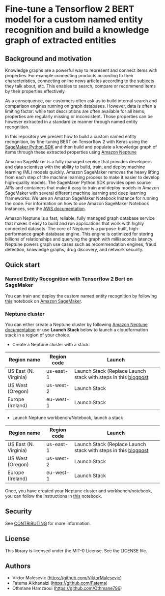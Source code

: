 # Fine-tune a Tensorflow 2 BERT model for a custom named entity recognition and build a knowledge graph of extracted entities

## Background and motivation

Knowledge graphs are a powerful way to represent and connect items with properties. For example connecting products according to their characteristics, connecting online news articles according to the subjects they talk about, etc. This enables to search, compare or recommend items by their properties effectively

As a consequence, our customers often ask us to build internal search and comparison engines running on graph databases. However, data is often a limiting factor: while text descriptions are often available for all items, properties are regularly missing or inconsistent. Those properties can be however extracted in a standardize manner through named entity recognition.

In this repository we present how to build a custom named entity recognition, by fine-tuning BERT on Tensorflow 2 with Keras using the [SageMaker Python SDK](https://sagemaker.readthedocs.io/en/stable/) and then build and populate a knowledge graph of items through these extracted properties using [Amazon Neptune](https://aws.amazon.com/neptune/) 

Amazon SageMaker is a fully managed service that provides developers and data scientists with the ability to build, train, and deploy machine learning (ML) models quickly. Amazon SageMaker removes the heavy lifting from each step of the machine learning process to make it easier to develop high-quality models. The SageMaker Python SDK provides open source APIs and containers that make it easy to train and deploy models in Amazon SageMaker with several different machine learning and deep learning frameworks. We use an Amazon SageMaker Notebook Instance for running the code. For information on how to use Amazon SageMaker Notebook Instances, see the [AWS documentation](https://docs.aws.amazon.com/sagemaker/latest/dg/nbi.html).

Amazon Neptune is a fast, reliable, fully managed graph database service that makes it easy to build and run applications that work with highly connected datasets. The core of Neptune is a purpose-built, high-performance graph database engine. This engine is optimized for storing billions of relationships and querying the graph with milliseconds latency. Neptune powers graph use cases such as recommendation engines, fraud detection, knowledge graphs, drug discovery, and network security.

## Quick start

### Named Entity Recognition with Tensorflow 2 Bert on SageMaker 

You can train and deploy the custom named entity recognition by following [this](notebooks/ner-bert-keras-sagemaker.ipynb) notebook on [Amazon SageMaker](https://aws.amazon.com/sagemaker/).

### Neptune cluster

You can either create a Neptune cluster by following [Amazon Neptune documentation](https://docs.aws.amazon.com/neptune/latest/userguide/get-started-create-cluster.html) or use **Launch Stack** below to launch a cloudformation stack in a region of your choice. 

* Create a Neptune cluster with a stack:

Region name	| Region code	| Launch 
--- | --- | --- 
US East (N. Virginia)	| us-east-1	| Launch Stack (Replace Launch stack with steps in this [blogpost](https://aws.amazon.com/blogs/devops/construct-your-own-launch-stack-url/) 
US West (Oregon)	| us-west-2	| Launch Stack
Europe (Ireland)	| eu-west-1	| Launch Stack

* Launch Neptune workbench/Notebook, launch a stack

Region name	| Region code	| Launch 
--- | --- | --- 
US East (N. Virginia)	| us-east-1	| Launch Stack (Replace Launch stack with steps in this [blogpost](https://aws.amazon.com/blogs/devops/construct-your-own-launch-stack-url/) 
US West (Oregon)	| us-west-2	| Launch Stack
Europe (Ireland)	| eu-west-1	| Launch Stack

Once, you have created your Neptune cluster and workbench/notebook, you can follow the instructions in [this](notebooks/knowledge-graph-neptune.ipynb) notebook.

## Security

See [CONTRIBUTING](CONTRIBUTING.md#security-issue-notifications) for more information.

## License

This library is licensed under the MIT-0 License. See the LICENSE file.

## Authors
- Viktor Malesevic (https://github.com/ViktorMalesevic)
- Fatema Alkhanaizi (https://github.com/Fatema)
- Othmane Hamzaoui (https://github.com/Othmane796)

